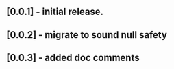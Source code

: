 ## [0.0.1] - initial release.
## [0.0.2] - migrate to sound null safety
## [0.0.3] - added doc comments
